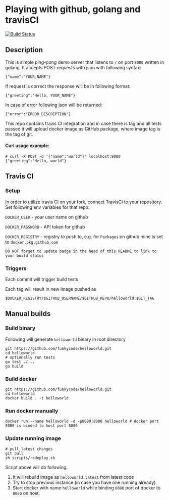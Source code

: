 # Playing with github, golang and travisCI

[![Build Status](https://travis-ci.org/funkycode/helloworld.svg?branch=master)](https://travis-ci.org/funkycode/helloworld)

## Description

This is simple ping-pong demo server that listens to `/` on port `8080` written in golang.
It accepts POST requests with json with following syntax:
```
{"name":"YOUR_NAME"}
```
If request is correct the response will be in following format:
```
{"greeting":"Hello, YOUR_NAME"}
```
In case of error following json will be returned:
```
{"error":"ERROR_DESCRIPTION"}
```
This repo contains travis CI integration and in case there is tag and all tests passed it will upload docker image as GitHub package, where image tag is the tag of git.

#### Curl usage example:
```
# curl -X POST -d '{"name":"world"}' localhost:8080
{"greeting":"Hello, world"}
```


## Travis CI

### Setup
In order to utilize travis CI on your fork, connect TravisCI to your repository.
Set following env variables for that repo:

`DOCKER_USER` - your user name on github

`DOCKER_PASSWORD` - API token for github

`DOCKER_REGISTRY` - registry to push to, e.g. for `Packages` on github mine is set to `docker.pkg.github.com`

`DO NOT forget to update badge in the head of this README to link to your build status`

### Triggers

Each commit will trigger build tests

Each tag will result in new image pushed as

```$DOCKER_REGISTRY/$GITHUB_USERNAME/$GITHUB_REPO/helloworld:$GIT_TAG```

## Manual builds

### Build binary

Following will generate `helloworld` binary in root directory

```
git https://github.com/funkycode/helloworld.git
cd helloworld
# optionally run tests
go test ./...
go build 
```

### Build docker
```
git https://github.com/funkycode/helloworld.git
cd helloworld
docker build . -t helloworld
```

### Run docker manually
```
docker run --name helloworld -d -p8080:8080 helloworld # docker port 8080 is binded to host port 8080
```

### Update running image

```
# pull latest changes 
git pull 
sh scripts/redeploy.sh
```

Script above will do following:

1. It will rebuild image as `helloworld:latest` from latest code
2. Try to stop previous instance (in case you have one running already) 
3. Start docker with name `helloworld` while binding `8080` port of docker to `8080` on host.
